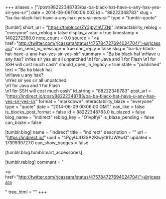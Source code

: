 +++
aliases = ["/post/88222348783/ba-ba-black-hat-have-u-any-hax-yes-sir-yes-sir"]
date = 2014-06-09T00:06:00Z
id = "88222348783"
slug = "ba-ba-black-hat-have-u-any-hax-yes-sir-yes-sir"
type = "tumblr-quote"

[tumblr]
short_url = "https://tmblr.co/ZY3jby1IATZNl"
interactability_reblog = "everyone"
can_reblog = false
display_avatar = true
timestamp = 1402272360.0
note_count = 0.0
source = "<a href=\"http://twitter.com/rjcassara/status/475784727694024704\">@rjcassara</a>"
can_send_in_message = true
can_reply = false
slug = "ba-ba-black-hat-have-u-any-hax-yes-sir-yes-sir"
summary = "Ba ba black hat \nHave u any hax? \nYes sir yes sir all unpatched \n1 for Java and 1 for Flash \n1 for SSH will cost much cash"
should_open_in_legacy = true
state = "published"
text = "Ba ba black hat<br/>\nHave u any hax?<br/>\nYes sir yes sir all unpatched<br/>\n1 for Java and 1 for Flash<br/>\n1 for SSH will cost much cash"
id_string = "88222348783"
post_url = "https://indirect.io/post/88222348783/ba-ba-black-hat-have-u-any-hax-yes-sir-yes-sir"
format = "markdown"
interactability_blaze = "everyone"
type = "quote"
date = "2014-06-09 00:06:00 GMT"
can_like = false
is_blocks_post_format = false
id = 88222348783.0
is_blazed = false
blog_name = "indirect"
reblog_key = "O1vpIfyi"
is_blaze_pending = false
can_blaze = false

[tumblr.blog]
name = "indirect"
title = "indirect"
description = ""
url = "https://indirect.io/"
uuid = "t:PgyUJU3SA2Klwyt81UWAwQ"
updated = 1739939727.0
can_show_badges = false

[tumblr.blog.tumblrmart_accessories]

[tumblr.reblog]
comment = "<p><a href=\"http://twitter.com/rjcassara/status/475784727694024704\">@rjcassara</a></p>"
tree_html = ""
+++
